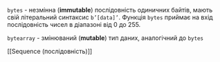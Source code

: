 `bytes` - незмінна (**immutable**) послідовність одиничних байтів, мають свій літеральний синтаксис `b’[data]’`. Функція `bytes` приймає на вхід послідовність чисел в діапазоні від 0 до 255.

`bytearray` - змінюваний (**mutable**) тип даних, аналогічний до `bytes`

[[Sequence (послідовність)]]